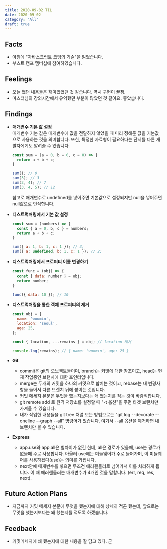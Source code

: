 ```yaml
---
title: 2020-09-02 TIL
date: 2020-09-02
category: "All"
draft: true
---
```


## Facts

- 아침에 "자바스크립트 코딩의 기술"을 읽었습니다.
- 부스트 캠프 멤버십에 참여하였습니다.

## Feelings

- 오늘 했던 내용들은 재미있었던 것 같습니다. 역시 구현이 꿀잼.
- 마스터님의 강의시간에서 유익했던 부분이 많았던 것 같아요. 좋았습니다.

## Findings

- **매개변수 기본 값 설정**  
  매개변수 기본 값은 매개변수에 값을 전달하지 않았을 때 미리 정해둔 값을 기본값으로 사용하는 것을 의미합니다. 또한, 특정한 자료형이 필요하다는 단서를 다른 개발자에게도 알려줄 수 있습니다.

    ```js
    const sum = (a = 0, b = 0, c = 0) => {
      return a + b + c;
    }

    sum(); // 0
    sum(3); // 3
    sum(3, 4); // 7
    sum(3, 4, 5); // 12
    ```

    참고로 매개변수로 undefined를 넣어주면 기본값으로 설정되지만 null을 넣어주면 null값으로 인식합니다.
- **디스트럭쳐링에서 기본 값 설정**  

    ```js
    const sum = (numbers) => {
      const { a = 0, b, c } = numbers;
      return a + b + c;
    }

    sum({ a: 1, b: 1, c: 1 }); // 3;
    sum({ a: undefined, b: 1, c: 1 }); // 2;
    ```

- **디스트럭쳐링에서 프로퍼티 이름 변경하기**

    ```js
    const func = (obj) => {
      const { data: number } = obj;
      return number;
    }

    func({ data: 10 }); // 10
    ```

- **디스트럭쳐링을 통한 객체 프로퍼티의 제거**

    ```js
    const obj = {
      name: 'woomin',
      location: 'seoul',
      age: 25,
    };

    const { location, ...remains } = obj; // location 제거

    console.log(remains); // { name: 'woomin', age: 25 }
    ```

- **Git**
  - commit은 git의 오브젝트들이며, branch는 커밋에 대한 참조이고, head는 현재 작업중인 브랜치에 대한 포인터입니다.
  - merge는 두개의 커밋을 하나의 커밋으로 합치는 것이고, rebase는 내 변경사항을 들어서 다른 브랜치 뒤에 붙이는 것입니다.
  - 커밋 메세지 본문은 무엇을 했는지보다는 왜 했는지를 적는 것이 바람직합니다.
  - git remote add 로 원격 저장소를 설정할 때 "-t 옵션"을 주면 타겟 브랜치만 가져올 수 있습니다.
  - 내가 작업한 내용들을 git tree 처럼 보는 방법으로는 "git log --decorate --oneline --graph --all" 명령어가 있습니다. 여기서 --all 옵션을 제거하면 내 브랜치만 볼 수 있습니다.
- **Express**
  - app.use와 app.all은 별차이가 없긴 한데, all은 경로가 있을때, use는 경로가 없을때 주로 사용합니다. 아울러 use에는 미들웨어가 주로 들어가며, 이 미들웨어를 사용하겠다(use)는 의미를 가집니다.
  - next안에 매개변수를 넣으면 무조건 에러핸들러로 넘어가서 이를 처리하게 됩니다. 이 때 에러핸들러는 매개변수가 4개인 것을 말합니다. (err, req, res, next).

## Future Action Plans

- 지금까지 커밋 메세지 본문에 무엇을 했는지에 대해 상세히 적곤 했는데, 앞으로는 무엇을 했는지보다는 왜 했는지를 적도록 하겠습니다.

## Feedback

- 커밋메세지에 왜 했는지에 대한 내용을 잘 담고 있다. 굳
